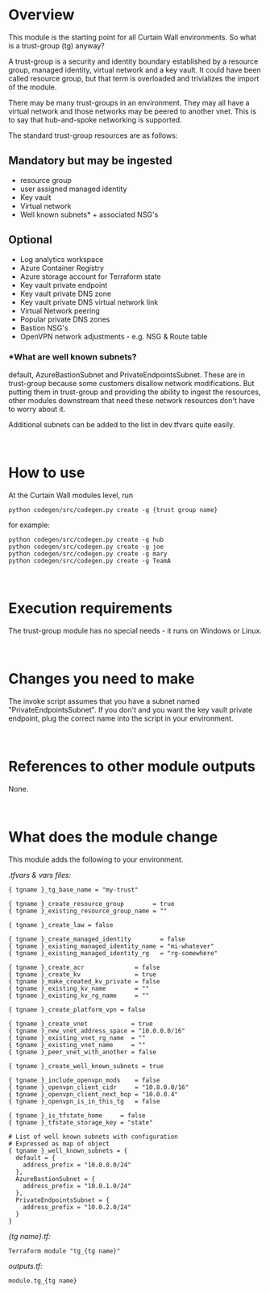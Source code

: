 # Overview

This module is the starting point for all Curtain Wall environments. So what is a trust-group (tg) anyway?  

A trust-group is a security and identity boundary established by a resource group, managed identity, virtual network and a key vault. It could have been called resource group, but that term is overloaded and trivializes the import of the module.  

There may be many trust-groups in an environment. They may all have a virtual network and those networks may be peered to another vnet. This is to say that hub-and-spoke networking is supported.  

The standard trust-group resources are as follows:

## Mandatory but may be ingested
* resource group 
* user assigned managed identity 
* Key vault  
* Virtual network  
* Well known subnets* + associated NSG's  

## Optional
* Log analytics workspace  
* Azure Container Registry  
* Azure storage account for Terraform state  
* Key vault private endpoint  
* Key vault private DNS zone  
* Key vault private DNS virtual network link  
* Virtual Network peering  
* Popular private DNS zones  
* Bastion NSG's  
* OpenVPN network adjustments - e.g. NSG & Route table  

### *What are well known subnets?
default, AzureBastionSubnet and PrivateEndpointsSubnet. These are in trust-group because some customers disallow network modifications. But putting them in trust-group and providing the ability to ingest the resources, other modules downstream that need these network resources don't have to worry about it.  

Additional subnets can be added to the list in dev.tfvars quite easily.  

&nbsp;
# How to use

At the Curtain Wall modules level, run

`python codegen/src/codegen.py create -g {trust group name}`

for example:

`python codegen/src/codegen.py create -g hub`  
`python codegen/src/codegen.py create -g joe`  
`python codegen/src/codegen.py create -g mary`  
`python codegen/src/codegen.py create -g TeamA`  


&nbsp;
# Execution requirements

The trust-group module has no special needs - it runs on Windows or Linux.  

&nbsp;
# Changes you need to make

The invoke script assumes that you have a subnet named "PrivateEndpointsSubnet". If you don't and you want the key vault private endpoint, plug the correct name into the script in your environment.

&nbsp;
# References to other module outputs

None.  

&nbsp;
# What does the module change

This module adds the following to your environment.

*.tfvars & vars files:*
```
{ tgname }_tg_base_name = "my-trust"

{ tgname }_create_resource_group        = true
{ tgname }_existing_resource_group_name = ""

{ tgname }_create_law = false

{ tgname }_create_managed_identity        = false
{ tgname }_existing_managed_identity_name = "mi-whatever"
{ tgname }_existing_managed_identity_rg   = "rg-somewhere"

{ tgname }_create_acr              = false
{ tgname }_create_kv               = true
{ tgname }_make_created_kv_private = false
{ tgname }_existing_kv_name        = ""
{ tgname }_existing_kv_rg_name     = ""

{ tgname }_create_platform_vpn = false

{ tgname }_create_vnet            = true
{ tgname }_new_vnet_address_space = "10.0.0.0/16"
{ tgname }_existing_vnet_rg_name  = ""
{ tgname }_existing_vnet_name     = ""
{ tgname }_peer_vnet_with_another = false

{ tgname }_create_well_known_subnets = true

{ tgname }_include_openvpn_mods    = false
{ tgname }_openvpn_client_cidr     = "10.8.0.0/16"
{ tgname }_openvpn_client_next_hop = "10.0.0.4"
{ tgname }_openvpn_is_in_this_tg   = false

{ tgname }_is_tfstate_home     = false
{ tgname }_tfstate_storage_key = "state"

# List of well known subnets with configuration
# Expressed as map of object
{ tgname }_well_known_subnets = {
  default = {
    address_prefix = "10.0.0.0/24"
  },
  AzureBastionSubnet = {
    address_prefix = "10.0.1.0/24"
  },
  PrivateEndpointsSubnet = {
    address_prefix = "10.0.2.0/24"
  }
}
```
*{tg name}.tf:* 
```
Terraform module "tg_{tg name}" 
```
*outputs.tf:*
```
module.tg_{tg name}
```